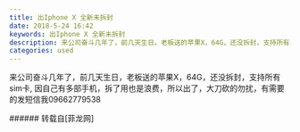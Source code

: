 ```yaml
---
title: 出Iphone X 全新未拆封
date: 2018-5-24 16:42
keywords: 出Iphone X 全新未拆封
description: 来公司奋斗几年了，前几天生日，老板送的苹果X，64G，还没拆封，支持所有sim卡, 因自己有多部手机，拆了用也是浪费，所以出了，大刀砍的勿扰，有需要的发短信我09662779538
categories: used
---
```

<td class="t_f" id="postmessage_1359749">

来公司奋斗几年了，前几天生日，老板送的苹果X，64G，还没拆封，支持所有sim卡, 因自己有多部手机，拆了用也是浪费，所以出了，大刀砍的勿扰，有需要的发短信我09662779538<br/>
</td>
###### 转载自[菲龙网]